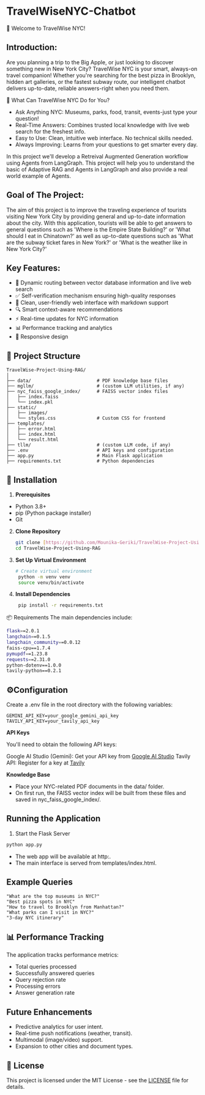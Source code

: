 # TravelWiseNYC-Chatbot
👋 Welcome to TravelWise NYC!

## Introduction:
Are you planning a trip to the Big Apple, or just looking to discover something new in New York City? TravelWise NYC is your smart, always-on travel companion!
Whether you're searching for the best pizza in Brooklyn, hidden art galleries, or the fastest subway route, our intelligent chatbot delivers up-to-date, reliable answers-right when you need them.

🚀 What Can TravelWise NYC Do for You?

- Ask Anything NYC: Museums, parks, food, transit, events-just type your question!
- Real-Time Answers: Combines trusted local knowledge with live web search for the freshest info.
- Easy to Use: Clean, intuitive web interface. No technical skills needed.
- Always Improving: Learns from your questions to get smarter every day.

In this project we'll develop a Retreival Augmented Generation workflow using Agents from LangGraph.
This project will help you to understand the basic of Adaptive RAG and Agents in LangGraph and also provide a real world example of Agents.

## Goal of The Project:
The aim of this project is to improve the traveling experience of tourists visiting New York City by providing general and up-to-date information about the city.
With this application, tourists will be able to get answers to general questions such as 'Where is the Empire State Building?' or 'What should I eat in Chinatown?' as well as up-to-date questions such as 'What are the subway ticket fares in New York?' or 'What is the weather like in New York City?'

## Key Features:

- 🧠 Dynamic routing between vector database information and live web search
- ✅ Self-verification mechanism ensuring high-quality responses
- 🎨 Clean, user-friendly web interface with markdown support
- 🔍 Smart context-aware recommendations
- ⚡ Real-time updates for NYC information
- 📊 Performance tracking and analytics
- 📱 Responsive design

## 📁 Project Structure

```
TravelWise-Project-Using-RAG/
│
├── data/                        # PDF knowledge base files
├── mgllm/                       # (custom LLM utilities, if any)
├── nyc_faiss_google_index/      # FAISS vector index files
│   ├── index.faiss
│   └── index.pkl
├── static/
│   ├── images/
│   └── styles.css               # Custom CSS for frontend
├── templates/
│   ├── error.html
│   ├── index.html
│   └── result.html
├── tllm/                        # (custom LLM code, if any)
├── .env                         # API keys and configuration
├── app.py                       # Main Flask application
├── requirements.txt             # Python dependencies

```

## 🔧 Installation

1. **Prerequisites**
- Python 3.8+
- pip (Python package installer)
- Git

2. **Clone Repository**
   ```bash
   git clone [https://github.com/Mounika-Geriki/TravelWise-Project-Using-RAG.git](https://github.com/Mounika-Geriki/TravelWise-Project-Using-RAG.git)
   cd TravelWise-Project-Using-RAG
   ```

3. **Set Up Virtual Environment**
   ```bash
   # Create virtual environment
    python -m venv venv
    source venv/bin/activate
   ```
4. **Install Dependencies**
   ```bash
    pip install -r requirements.txt
   ```
📦 Requirements
 The main dependencies include:
   
  ``` bash
  flask==2.0.1
  langchain==0.1.5
  langchain_community==0.0.12
  faiss-cpu==1.7.4
  pymupdf==1.23.8
  requests==2.31.0
  python-dotenv==1.0.0
  tavily-python==0.2.1
  ```
## ⚙️**Configuration**

Create a .env file in the root directory with the following variables:
```
GEMINI_API_KEY=your_google_gemini_api_key
TAVILY_API_KEY=your_tavily_api_key
```

 **API Keys**
 
You'll need to obtain the following API keys:

Google AI Studio (Gemini): Get your API key from [Google AI Studio](https://aistudio.google.com/prompts/new_chat)
Tavily API: Register for a key at [Tavily](https://app.tavily.com/home)

**Knowledge Base**
- Place your NYC-related PDF documents in the data/ folder.
- On first run, the FAISS vector index will be built from these files and saved in nyc_faiss_google_index/.

## **Running the Application**
1. Start the Flask Server

``` bash
python app.py

```
- The web app will be available at http:.
- The main interface is served from templates/index.html.


## Example Queries

```
"What are the top museums in NYC?"
"Best pizza spots in NYC"
"How to travel to Brooklyn from Manhattan?"
"What parks can I visit in NYC?"
"3-day NYC itinerary"
```

## 📊 Performance Tracking
The application tracks performance metrics:

- Total queries processed
- Successfully answered queries
- Query rejection rate
- Processing errors
- Answer generation rate

## Future Enhancements
- Predictive analytics for user intent.
- Real-time push notifications (weather, transit).
- Multimodal (image/video) support.
- Expansion to other cities and document types.






## 📄 License
This project is licensed under the MIT License - see the [LICENSE](https://opensource.org/licenses/MIT) file for details.

